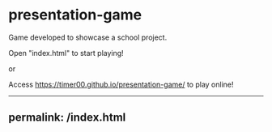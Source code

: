 # presentation-game
Game developed to showcase a school project.

Open "index.html" to start playing!

or

Access https://timer00.github.io/presentation-game/ to play online!

---
permalink: /index.html
---